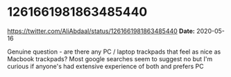 # 1261661981863485440
https://twitter.com/AliAbdaal/status/1261661981863485440
**Date:** 2020-05-16

Genuine question - are there any PC / laptop trackpads that feel as nice as Macbook trackpads? Most google searches seem to suggest no but I'm curious if anyone's had extensive experience of both and prefers PC
